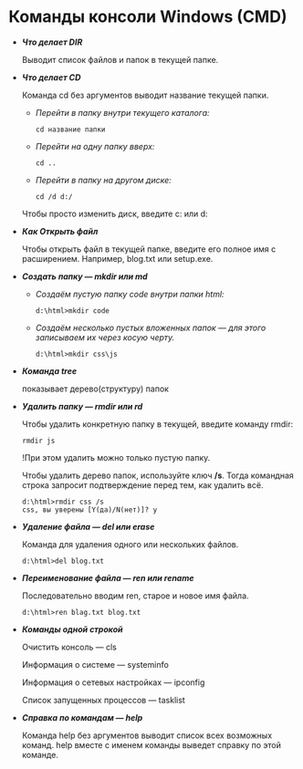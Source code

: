 # Команды консоли Windows (CMD)

- ***Что делает DIR***

   Выводит список файлов и папок в текущей папке.
- ***Что делает CD***

   Команда cd без аргументов выводит название текущей папки.

   * *Перейти в папку внутри текущего каталога:*
      ~~~
      cd название папки
      ~~~
   * *Перейти на одну папку вверх:*
      ~~~
      cd ..
      ~~~
   * *Перейти в папку на другом диске:*
      ~~~
      cd /d d:/ 
      ~~~
   Чтобы просто изменить диск, введите c: или d:
- ***Как Открыть файл***

   Чтобы открыть файл в текущей папке, введите его полное имя с расширением. Например, blog.txt или setup.exe.

- ***Создать папку — mkdir или md***

   - *Создаём пустую папку code внутри папки html:*
      ~~~
      d:\html>mkdir code
      ~~~
  -  *Создаём несколько пустых вложенных папок — для этого записываем их через косую черту.*
      ~~~
      d:\html>mkdir css\js
      ~~~
- ***Команда tree***

   показывает дерево(структуру) папок
- ***Удалить папку — rmdir или rd***

   Чтобы удалить конкретную папку в текущей, введите команду rmdir:
   ~~~
   rmdir js
   ~~~
   !При этом удалить можно только пустую папку. 

   Чтобы удалить дерево папок, используйте ключ **/s**. Тогда командная строка запросит подтверждение перед тем, как удалить всё.

      d:\html>rmdir css /s
      css, вы уверены [Y(да)/N(нет)]? y

- ***Удаление файла — del или erase***

   Команда для удаления одного или нескольких файлов.

      d:\html>del blog.txt

- ***Переименование файла — ren или rename***

   Последовательно вводим ren, старое и новое имя файла.

      d:\html>ren blag.txt blog.txt

- ***Команды одной строкой***

   Очистить консоль — cls

   Информация о системе — systeminfo

   Информация о сетевых настройках — ipconfig

   Список запущенных процессов — tasklist

- ***Справка по командам — help***

   Команда help без аргументов выводит список всех возможных команд. help вместе с именем команды выведет справку по этой команде.